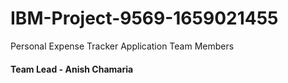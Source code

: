 # IBM-Project-9569-1659021455
Personal Expense Tracker Application
Team Members
#### Team Lead - Anish Chamaria

